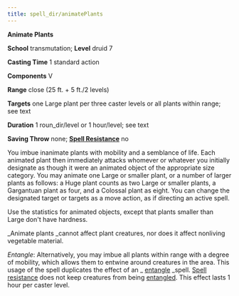 ```yaml
---
title: spell_dir/animatePlants
---
```

 **Animate Plants**

**School** transmutation; **Level** druid 7

**Casting Time** 1 standard action

**Components** V

**Range** close (25 ft. + 5 ft./2 levels)

**Targets** one Large plant per three caster levels or all plants within range; see text

**Duration** 1 roun_dir/level or 1 hour/level; see text

**Saving Throw** none; **[Spell Resistance](../glossary#_spell-resistance)** no

You imbue inanimate plants with mobility and a semblance of life. Each animated plant then immediately attacks whomever or whatever you initially designate as though it were an animated object of the appropriate size category. You may animate one Large or smaller plant, or a number of larger plants as follows: a Huge plant counts as two Large or smaller plants, a Gargantuan plant as four, and a Colossal plant as eight. You can change the designated target or targets as a move action, as if directing an active spell.

Use the statistics for animated objects, except that plants smaller than Large don't have hardness.

_Animate plants _cannot affect plant creatures, nor does it affect nonliving vegetable material.

_Entangle_: Alternatively, you may imbue all plants within range with a degree of mobility, which allows them to entwine around creatures in the area. This usage of the spell duplicates the effect of an _ [entangle](entangle#_entangle) _spell. [Spell resistance](../glossary#_spell-resistance) does not keep creatures from being [entangled](../glossary#_entangled). This effect lasts 1 hour per caster level.

